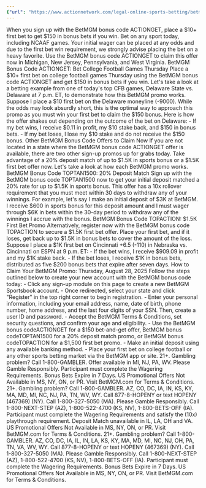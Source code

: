 ```yaml
---
{"url": "https://www.actionnetwork.com/legal-online-sports-betting/betmgm-bonus-code-actionget-secure-150-bonus-offer-college-football-any-sport-today", "title": "BetMGM Bonus Code ACTIONGET: Secure $150 Bonus Offer for College Football, Any Sport Today", "published": "2025-08-28T12:20:53.000Z", "source": "actionnetwork.com", "ingested": "2025-09-27"}
---
```


When you sign up with the BetMGM bonus code ACTIONGET, place a $10+ first bet to get $150 in bonus bets if you win. Bet on any sport today, including NCAAF games. Your initial wager can be placed at any odds and due to the first bet win requirement, we strongly advise placing the bet on a heavy favorite. Use the BetMGM bonus code ACTIONGET to claim this offer now in Michigan, New Jersey, Pennsylvania, and West Virginia. BetMGM Bonus Code ACTIONGET: Bet College Football Games Thursday Place a $10+ first bet on college football games Thursday using the BetMGM bonus code ACTIONGET and get $150 in bonus bets if you win. Let's take a look at a betting example from one of today's top CFB games, Delaware State vs. Delaware at 7 p.m. ET, to demonstrate how this BetMGM promo works. Suppose I place a $10 first bet on the Delaware moneyline (-9000). While the odds may look absurdly short, this is the optimal way to approach this promo as you must win your first bet to claim the $150 bonus. Here is how the offer shakes out depending on the outcome of the bet on Delaware: - If my bet wins, I receive $0.11 in profit, my $10 stake back, and $150 in bonus bets. - If my bet loses, I lose my $10 stake and do not receive the $150 bonus. Other BetMGM Bonus Code Offers to Claim Now If you are not located in a state where the BetMGM bonus code ACTIONGET offer is available, there are two other sign-up promos up for grabs today. Take advantage of a 20% deposit match of up to $1.5K in sports bonus or a $1.5K first bet offer now. Let's take a look at how each BetMGM promo works. BetMGM Bonus Code TOPTAN1500: 20% Deposit Match Sign up with the BetMGM bonus code TOPTAN1500 now to get your initial deposit matched a 20% rate for up to $1.5K in sports bonus. This offer has a 10x rollover requirement that you must meet within 30 days to withdraw any of your winnings. For example, let's say I make an initial deposit of $3K at BetMGM. I receive $600 in sports bonus for this deposit amount and I must wager through $6K in bets within the 30-day period to withdraw any of the winnings I accrue with the bonus. BetMGM Bonus Code TOPACTION: $1.5K First Bet Promo Alternatively, register now with the BetMGM bonus code TOPACTION to secure a $1.5K first bet offer. Place your first bet, and if it loses, get back up to $1.5K in bonus bets to cover the amount of the loss. Suppose I place a $1K first bet on Cincinnati +6.5 (-110) in Nebraska vs. Cincinnati on ESPN at 9 p.m. ET: - If the bet wins, I receive $909.09 in profit and my $1K stake back. - If the bet loses, I receive $1K in bonus bets, distributed as five $200 bonus bets that expire after seven days. How to Claim Your BetMGM Promo: Thursday, August 28, 2025 Follow the steps outlined below to create your new account with the BetMGM bonus code today: - Click any sign-up module on this page to create a new BetMGM Sportsbook account. - Once redirected, select your state and click "Register" in the top right corner to begin registration. - Enter your personal information, including your email address, name, date of birth, phone number, home address, and the last four digits of your SSN. Then, create a user ID and password. - Accept the BetMGM Terms & Conditions, set security questions, and confirm your age and eligibility. - Use the BetMGM bonus codeACTIONGET for a $150 bet-and-get offer, BetMGM bonus codeTOPTAN1500 for a 20% deposit match promo, or BetMGM bonus codeTOPACTION for a $1,500 first bet promo. - Make an initial deposit using any available banking method. - Place your first bet on college football or any other sports betting market via the BetMGM app or site. 21+. Gambling problem? Call 1-800-GAMBLER. Offer available in MI, NJ, PA, WV. Please Gamble Responsibly. Participant must complete the Wagering Requirements. Bonus Bets Expire in 7 Days. US Promotional Offers Not Available in MS, NY, ON, or PR. Visit BetMGM.com for Terms & Conditions. 21+. Gambling problem? Call 1-800-GAMBLER. AZ, CO, DC, IA, IN, KS, KY, MA, MD, MI, NC, NJ, PA, TN, WV, WY. Call 877-8-HOPENY or text HOPENY (467369) (NY). Call 1-800-327-5050 (MA). Please Gamble Responsibly. Call 1-800-NEXT-STEP (AZ), 1-800-522-4700 (KS, NV), 1-800-BETS-OFF (IA). Participant must complete the Wagering Requirements and satisfy the (10x) playthrough requirement. Deposit Match unavailable in IL, LA, OH and VA. US Promotional Offers Not Available in MS, NY, ON, or PR. Visit BetMGM.com for Terms & Conditions. 21+. Gambling problem? Call 1-800-GAMBLER. AZ, CO, DC, IA, IL, IN, LA, KS, KY, MA, MD, MI, NC, NJ, OH, PA, TN, VA, WV, WY. Call 877-8-HOPENY or text HOPENY (467369) (NY). Call 1-800-327-5050 (MA). Please Gamble Responsibly. Call 1-800-NEXT-STEP (AZ), 1-800-522-4700 (KS, NV), 1-800-BETS-OFF (IA). Participant must complete the Wagering Requirements. Bonus Bets Expire in 7 Days. US Promotional Offers Not Available in MS, NY, ON, or PR. Visit BetMGM.com for Terms & Conditions.